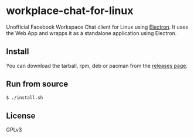 # workplace-chat-for-linux

Unofficial Facebook Workspace Chat client for Linux using [Electron](http://electron.atom.io/).
It uses the Web App and wrapps it as a standalone application using Electron.

## Install

You can download the tarball, rpm, deb or pacman from the [releases page](https://github.com/goggot/workplace-chat-for-linux/releases).

## Run from source

```bash
$ ./install.sh
```

## License

GPLv3
